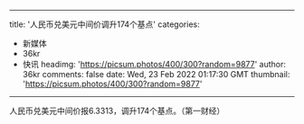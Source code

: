 
---
title: '人民币兑美元中间价调升174个基点'
categories: 
 - 新媒体
 - 36kr
 - 快讯
headimg: 'https://picsum.photos/400/300?random=9877'
author: 36kr
comments: false
date: Wed, 23 Feb 2022 01:17:30 GMT
thumbnail: 'https://picsum.photos/400/300?random=9877'
---

<div>   
人民币兑美元中间价报6.3313，调升174个基点。（第一财经）  
</div>
            